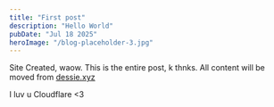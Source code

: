 ```yaml
---
title: "First post"
description: "Hello World"
pubDate: "Jul 18 2025"
heroImage: "/blog-placeholder-3.jpg"
---
```


Site Created, waow.
This is the entire post, k thnks.
All content will be moved from [dessie.xyz](https://dessie.xyz)

I luv u Cloudflare &lt;3